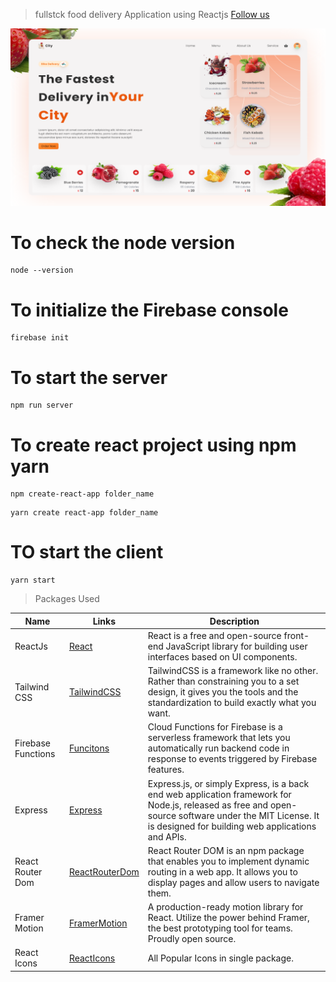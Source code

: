 > fullstck food delivery Application using Reactjs
> [Follow us](https://www.linkedin.com/in/ashish-sharma-7b45ba185/)

![This is the Project Thumbnail](./snap.png)

# To check the node version

```
node --version
```

# To initialize the Firebase console

```
firebase init
```

# To start the server

```
npm run server
```

# To create react project using npm yarn

```
npm create-react-app folder_name
```

```
yarn create react-app folder_name
```

# TO start the client

```
yarn start
```

> Packages Used

<!-- prettier-ignore -->
| Name                  | Links | Description |
|-----------------------| ------| ----------- |
| ReactJs               | [React](https://reactjs.org/) | React is a free and open-source front-end JavaScript library for building user interfaces based on UI components.|
| Tailwind CSS          | [TailwindCSS](https://tailwindcss.com/) | TailwindCSS is a framework like no other. Rather than constraining you to a set design, it gives you the tools and the standardization to build exactly what you want.|
| Firebase Functions    | [Funcitons](https://firebase.google.com/docs/functions) | Cloud Functions for Firebase is a serverless framework that lets you automatically run backend code in response to events triggered by Firebase features. |
| Express               | [Express](https://expressjs.com/) | Express.js, or simply Express, is a back end web application framework for Node.js, released as free and open-source software under the MIT License. It is designed for building web applications and APIs. |
| React Router Dom      | [ReactRouterDom](https://reactrouter.com/en/main) | React Router DOM is an npm package that enables you to implement dynamic routing in a web app. It allows you to display pages and allow users to navigate them. |
| Framer Motion         | [FramerMotion](https://www.framer.com/motion/) | A production-ready motion library for React. Utilize the power behind Framer, the best prototyping tool for teams. Proudly open source. |
| React Icons           | [ReactIcons](https://react-icons.github.io/react-icons/) | All Popular Icons in single package. |
